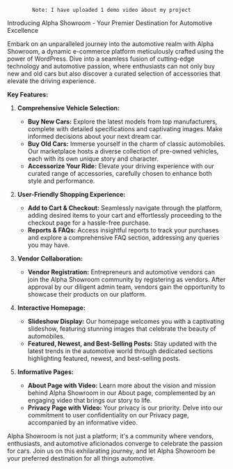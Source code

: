             Note: I have uploaded 1 demo video about my project  

Introducing Alpha Showroom - Your Premier Destination for Automotive Excellence

Embark on an unparalleled journey into the automotive realm with Alpha Showroom, 
a dynamic e-commerce platform meticulously crafted using the power of WordPress. 
Dive into a seamless fusion of cutting-edge technology and automotive passion, 
where enthusiasts can not only buy new and old cars but also discover a curated 
selection of accessories that elevate the driving experience.

**Key Features:**

1. **Comprehensive Vehicle Selection:**
   - **Buy New Cars:** Explore the latest models from top manufacturers, complete
     with detailed specifications and captivating images. Make informed decisions
     about your next dream car.
   - **Buy Old Cars:** Immerse yourself in the charm of classic automobiles.
     Our marketplace hosts a diverse collection of pre-owned vehicles, each with its
     own unique story and character.
   - **Accessorize Your Ride:** Elevate your driving experience with our curated range
     of accessories, carefully chosen to enhance both style and performance.

2. **User-Friendly Shopping Experience:**
   - **Add to Cart & Checkout:** Seamlessly navigate through the platform, adding desired
     items to your cart and effortlessly proceeding to the checkout page for a hassle-free
     purchase.
   - **Reports & FAQs:** Access insightful reports to track your purchases and explore a
     comprehensive FAQ section, addressing any queries you may have.

3. **Vendor Collaboration:**
   - **Vendor Registration:** Entrepreneurs and automotive vendors can join the Alpha Showroom
     community by registering as vendors. After approval by our diligent admin team, vendors
     gain the opportunity to showcase their products on our platform.

4. **Interactive Homepage:**
   - **Slideshow Display:** Our homepage welcomes you with a captivating slideshow, featuring stunning
     images that celebrate the beauty of automobiles.
   - **Featured, Newest, and Best-Selling Posts:** Stay updated with the latest trends in the automotive
      world through dedicated sections highlighting featured, newest, and best-selling posts.

5. **Informative Pages:**
   - **About Page with Video:** Learn more about the vision and mission behind Alpha Showroom in our
     About page, complemented by an engaging video that brings our story to life.
   - **Privacy Page with Video:** Your privacy is our priority. Delve into our commitment to user confidentiality
     on our Privacy page, accompanied by an informative video.

Alpha Showroom is not just a platform; it's a community where vendors, enthusiasts, and automotive aficionados 
converge to celebrate the passion for cars. Join us on this exhilarating journey, and let Alpha Showroom be your preferred destination for all things automotive.






